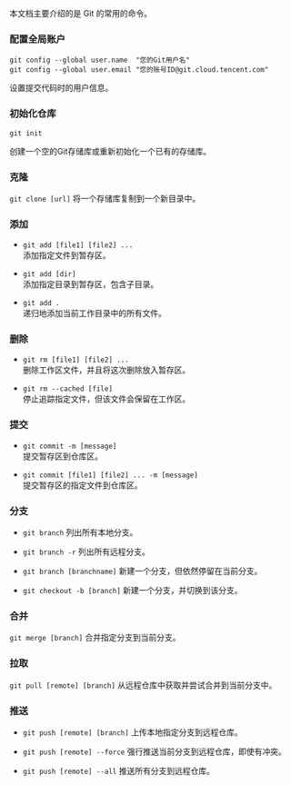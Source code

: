 本文档主要介绍的是 Git 的常用的命令。

### 配置全局账户  
```
git config --global user.name  "您的Git用户名"
git config --global user.email "您的账号ID@git.cloud.tencent.com"
```  
设置提交代码时的用户信息。

### 初始化仓库
`git init`   

创建一个空的Git存储库或重新初始化一个已有的存储库。

### 克隆
`git clone [url]`
将一个存储库复制到一个新目录中。

### 添加
   
- `git add [file1] [file2] ...`  
添加指定文件到暂存区。

- `git add [dir]`  
添加指定目录到暂存区，包含子目录。

- `git add .`  
递归地添加当前工作目录中的所有文件。  

### 删除
   
- `git rm [file1] [file2] ...`  
删除工作区文件，并且将这次删除放入暂存区。

- `git rm --cached [file]`  
停止追踪指定文件，但该文件会保留在工作区。

### 提交
- `git commit -m [message]`  
提交暂存区到仓库区。

- `git commit [file1] [file2] ... -m [message]`  
提交暂存区的指定文件到仓库区。

### 分支
- `git branch`
列出所有本地分支。

- `git branch -r`
列出所有远程分支。

- `git branch [branchname]`
新建一个分支，但依然停留在当前分支。

- `git checkout -b [branch]`
新建一个分支，并切换到该分支。

### 合并
`git merge [branch]`
合并指定分支到当前分支。

### 拉取
`git pull [remote] [branch]` 
从远程仓库中获取并尝试合并到当前分支中。

### 推送
- `git push [remote] [branch]`
上传本地指定分支到远程仓库。 

- `git push [remote] --force`
强行推送当前分支到远程仓库，即使有冲突。 

- `git push [remote] --all`
推送所有分支到远程仓库。 
